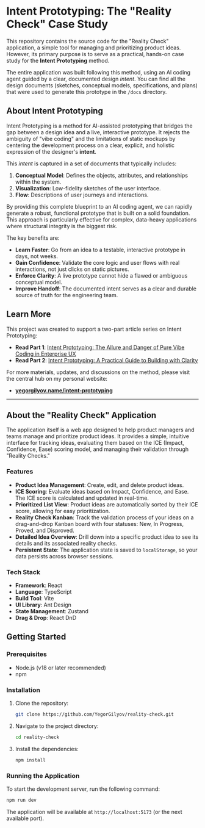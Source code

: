 # Intent Prototyping: The "Reality Check" Case Study

This repository contains the source code for the "Reality Check" application, a simple tool for managing and prioritizing product ideas. However, its primary purpose is to serve as a practical, hands-on case study for the **Intent Prototyping** method.

The entire application was built following this method, using an AI coding agent guided by a clear, documented design *intent*. You can find all the design documents (sketches, conceptual models, specifications, and plans) that were used to generate this prototype in the `/docs` directory.

## About Intent Prototyping

Intent Prototyping is a method for AI-assisted prototyping that bridges the gap between a design idea and a live, interactive prototype. It rejects the ambiguity of "vibe coding" and the limitations of static mockups by centering the development process on a clear, explicit, and holistic expression of the designer's **intent**.

This *intent* is captured in a set of documents that typically includes:
1.  **Conceptual Model**: Defines the objects, attributes, and relationships within the system.
2.  **Visualization**: Low-fidelity sketches of the user interface.
3.  **Flow**: Descriptions of user journeys and interactions.

By providing this complete blueprint to an AI coding agent, we can rapidly generate a robust, functional prototype that is built on a solid foundation. This approach is particularly effective for complex, data-heavy applications where structural integrity is the biggest risk.

The key benefits are:
-   **Learn Faster**: Go from an idea to a testable, interactive prototype in days, not weeks.
-   **Gain Confidence**: Validate the core logic and user flows with real interactions, not just clicks on static pictures.
-   **Enforce Clarity**: A live prototype cannot hide a flawed or ambiguous conceptual model.
-   **Improve Handoff**: The documented intent serves as a clear and durable source of truth for the engineering team.

## Learn More

This project was created to support a two-part article series on Intent Prototyping:

-   **Read Part 1**: [Intent Prototyping: The Allure and Danger of Pure Vibe Coding in Enterprise UX](https://yegorgilyov.name/intent-prototyping-01/)
-   **Read Part 2**: [Intent Prototyping: A Practical Guide to Building with Clarity](https://yegorgilyov.name/intent-prototyping-02/)

For more materials, updates, and discussions on the method, please visit the central hub on my personal website:
-   **[yegorgilyov.name/intent-prototyping](https://yegorgilyov.name/intent-prototyping/)**

---

## About the "Reality Check" Application

The application itself is a web app designed to help product managers and teams manage and prioritize product ideas. It provides a simple, intuitive interface for tracking ideas, evaluating them based on the ICE (Impact, Confidence, Ease) scoring model, and managing their validation through "Reality Checks."

### Features

-   **Product Idea Management**: Create, edit, and delete product ideas.
-   **ICE Scoring**: Evaluate ideas based on Impact, Confidence, and Ease. The ICE score is calculated and updated in real-time.
-   **Prioritized List View**: Product ideas are automatically sorted by their ICE score, allowing for easy prioritization.
-   **Reality Check Kanban**: Track the validation process of your ideas on a drag-and-drop Kanban board with four statuses: New, In Progress, Proved, and Disproved.
-   **Detailed Idea Overview**: Drill down into a specific product idea to see its details and its associated reality checks.
-   **Persistent State**: The application state is saved to `localStorage`, so your data persists across browser sessions.

### Tech Stack

-   **Framework**: React
-   **Language**: TypeScript
-   **Build Tool**: Vite
-   **UI Library**: Ant Design
-   **State Management**: Zustand
-   **Drag & Drop**: React DnD

## Getting Started

### Prerequisites

-   Node.js (v18 or later recommended)
-   npm

### Installation

1.  Clone the repository:
    ```bash
    git clone https://github.com/YegorGilyov/reality-check.git
    ```
2.  Navigate to the project directory:
    ```bash
    cd reality-check
    ```
3.  Install the dependencies:
    ```bash
    npm install
    ```

### Running the Application

To start the development server, run the following command:

```bash
npm run dev
```

The application will be available at `http://localhost:5173` (or the next available port).
